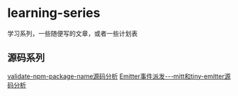 # learning-series
学习系列，一些随便写的文章，或者一些计划表

## 源码系列
[validate-npm-package-name源码分析](./article/validate-npm-package-name.md)
[Emitter事件派发---mitt和tiny-emitter源码分析](./article/Emitter事件派发.md)